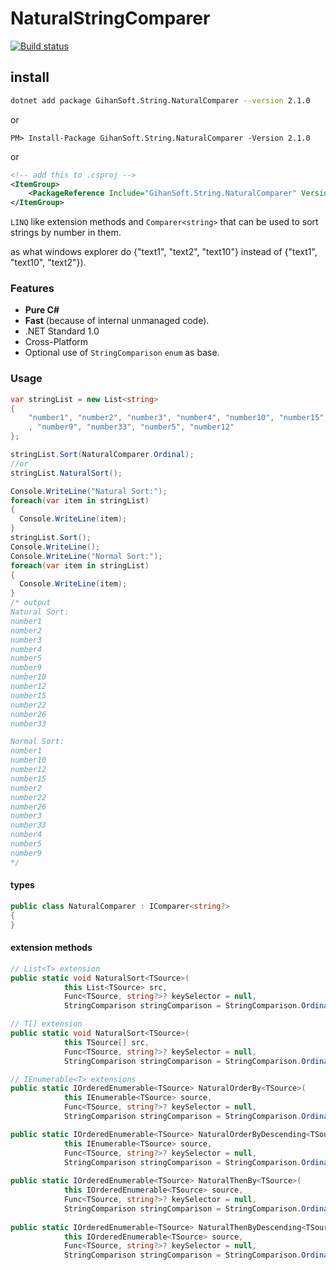 # NaturalStringComparer
[![Build status](https://ci.appveyor.com/api/projects/status/acwd0d2hwng5l5yh?svg=true)](https://ci.appveyor.com/project/chiefmb/naturalstringcomparer)

## install
```sh
dotnet add package GihanSoft.String.NaturalComparer --version 2.1.0
```
or
```
PM> Install-Package GihanSoft.String.NaturalComparer -Version 2.1.0
```
or
```xml
<!-- add this to .csproj -->
<ItemGroup>
    <PackageReference Include="GihanSoft.String.NaturalComparer" Version="2.1.0" />
</ItemGroup>
```

`LINQ` like extension methods and `Comparer<string>` that 
can be used to sort strings by number in them.

as what windows explorer do {"text1", "text2", "text10"} instead of {"text1", "text10", "text2"}). 

### Features
* **Pure C#**
* **Fast** (because of internal unmanaged code).
* .NET Standard 1.0
* Cross-Platform
* Optional use of `StringComparison` `enum` as base.

### Usage

```C#
var stringList = new List<string>
{
    "number1", "number2", "number3", "number4", "number10", "number15", "number22", "number26"
    , "number9", "number33", "number5", "number12"
};

stringList.Sort(NaturalComparer.Ordinal);
//or
stringList.NaturalSort();

Console.WriteLine("Natural Sort:");
foreach(var item in stringList)
{
  Console.WriteLine(item);
}
stringList.Sort();
Console.WriteLine();
Console.WriteLine("Normal Sort:");
foreach(var item in stringList)
{
  Console.WriteLine(item);
}
/* output
Natural Sort:
number1
number2
number3
number4
number5
number9
number10
number12
number15
number22
number26
number33

Normal Sort:
number1
number10
number12
number15
number2
number22
number26
number3
number33
number4
number5
number9
*/
```

#### types

```C#
public class NaturalComparer : IComparer<string?> 
{
}
```

#### extension methods

```C#
// List<T> extension
public static void NaturalSort<TSource>(
            this List<TSource> src,
            Func<TSource, string?>? keySelector = null,
            StringComparison stringComparison = StringComparison.Ordinal);

// T[] extension
public static void NaturalSort<TSource>(
            this TSource[] src,
            Func<TSource, string?>? keySelector = null,
            StringComparison stringComparison = StringComparison.Ordinal);

// IEnumerable<T> extensions
public static IOrderedEnumerable<TSource> NaturalOrderBy<TSource>(
            this IEnumerable<TSource> source,
            Func<TSource, string?>? keySelector = null,
            StringComparison stringComparison = StringComparison.Ordinal);

public static IOrderedEnumerable<TSource> NaturalOrderByDescending<TSource>(
            this IEnumerable<TSource> source,
            Func<TSource, string?>? keySelector = null,
            StringComparison stringComparison = StringComparison.Ordinal);
            
public static IOrderedEnumerable<TSource> NaturalThenBy<TSource>(
            this IOrderedEnumerable<TSource> source,
            Func<TSource, string?>? keySelector = null,
            StringComparison stringComparison = StringComparison.Ordinal);
            
public static IOrderedEnumerable<TSource> NaturalThenByDescending<TSource>(
            this IOrderedEnumerable<TSource> source,
            Func<TSource, string?>? keySelector = null,
            StringComparison stringComparison = StringComparison.Ordinal)
```
